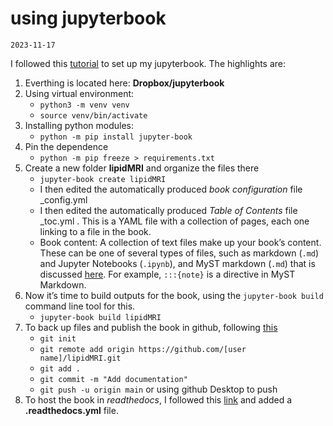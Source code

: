 # using jupyterbook
`2023-11-17`

I followed this [tutorial](https://jupyterbook.org/en/stable/start/overview.html) to set up my jupyterbook. The highlights are:

1. Everthing is located here: __Dropbox/jupyterbook__
2. Using virtual environment:
	* `python3 -m venv venv`
	* `source venv/bin/activate`
3. Installing python modules:
	* `python -m pip install jupyter-book`
4. Pin the dependence
	* `python -m pip freeze > requirements.txt`
1. Create a new folder __lipidMRI__ and organize the files there
	* `jupyter-book create lipidMRI`
	* I then edited the automatically produced _book configuration_ file _config.yml
	* I then edited the automatically produced _Table of Contents_ file _toc.yml . This is a YAML file with a collection of pages, each one linking to a file in the book.
	* Book content: A collection of text files make up your book’s content. These can be one of several types of files, such as markdown (`.md`) and Jupyter Notebooks (`.ipynb`), and MyST markdown (`.md`) that is discussed [here](https://myst-nb.readthedocs.io/en/v0.9.1/use/markdown.html#:~:text=MyST%20Markdown%20Notebooks%20allow%20you,use%20with%20text%2Dbased%20tools.). For example, `:::{note}` is a directive in MyST Markdown.
1. Now it’s time to build outputs for the book, using the `jupyter-book build` command line tool for this.
	* `jupyter-book build lipidMRI`
1. To back up files and publish the book in github, following [this](https://jupyterbook.org/en/stable/start/publish.html)
	* `git init`
	* `git remote add origin https://github.com/[user name]/lipidMRI.git`
	* `git add .`
	* `git commit -m "Add documentation"`
	* `git push -u origin main` or using github Desktop to push
1. To host the book in _readthedocs_, I followed this [link](https://jbtest.readthedocs.io/en/latest/intro.html) and added a __.readthedocs.yml__ file.
